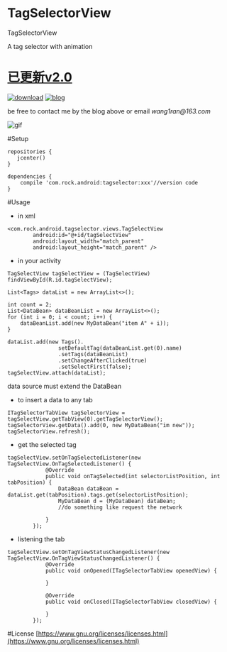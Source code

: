 # TagSelectorView
TagSelectorView

A tag selector with animation

# [已更新v2.0](https://github.com/Rock610/TagSelectorView/tree/v2.0)

[![download](https://api.bintray.com/packages/rock610/maven/tagselector/images/download.svg)](https://bintray.com/rock610/maven/tagselector/_latestVersion)
[![blog](https://img.shields.io/badge/blog-%E7%AE%80%E4%B9%A6-blue.svg)](http://www.jianshu.com/users/55ddc6ee39e8/latest_articles)


be free to contact me by the blog above or email _wang1ran@163.com_


![gif](https://github.com/Rock610/TagSelectorView/blob/master/gif/gif2.gif)


#Setup

```
repositories {
   jcenter()
}

dependencies {
    compile 'com.rock.android:tagselector:xxx'//version code
}
```

#Usage

- in xml
```
<com.rock.android.tagselector.views.TagSelectView
        android:id="@+id/tagSelectView"
        android:layout_width="match_parent"
        android:layout_height="match_parent" />
```

- in your activity
```
TagSelectView tagSelectView = (TagSelectView) findViewById(R.id.tagSelectView);

List<Tags> dataList = new ArrayList<>();

int count = 2;
List<DataBean> dataBeanList = new ArrayList<>();
for (int i = 0; i < count; i++) {
    dataBeanList.add(new MyDataBean("item A" + i));
}

dataList.add(new Tags().
                setDefaultTag(dataBeanList.get(0).name)
                .setTags(dataBeanList)
                .setChangeAfterClicked(true)
                .setSelectFirst(false);
tagSelectView.attach(dataList);
```
data source must extend the DataBean
- to insert a data to any tab
```
ITagSelectorTabView tagSelectorView = tagSelectView.getTabView(0).getTagSelectorView();
tagSelectorView.getData().add(0, new MyDataBean("im new"));
tagSelectorView.refresh();
```

- get the selected tag
```
tagSelectView.setOnTagSelectedListener(new TagSelectView.OnTagSelectedListener() {
            @Override
            public void onTagSelected(int selectorListPosition, int tabPosition) {
                DataBean dataBean = dataList.get(tabPosition).tags.get(selectorListPosition);
                MyDataBean d = (MyDataBean) dataBean;
                //do something like request the network

            }
        });

```

- listening the tab
```
tagSelectView.setOnTagViewStatusChangedListener(new TagSelectView.OnTagViewStatusChangedListener() {
            @Override
            public void onOpened(ITagSelectorTabView openedView) {
              
            }

            @Override
            public void onClosed(ITagSelectorTabView closedView) {
              
            }
        });

```

#License
[https://www.gnu.org/licenses/licenses.html](https://www.gnu.org/licenses/licenses.html)


